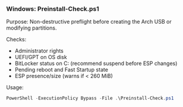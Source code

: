 ### Windows: Preinstall-Check.ps1

Purpose: Non-destructive preflight before creating the Arch USB or modifying partitions.

Checks:
- Administrator rights
- UEFI/GPT on OS disk
- BitLocker status on C: (recommend suspend before ESP changes)
- Pending reboot and Fast Startup state
- ESP presence/size (warns if < 260 MiB)

Usage:
```powershell
PowerShell -ExecutionPolicy Bypass -File .\Preinstall-Check.ps1
```

